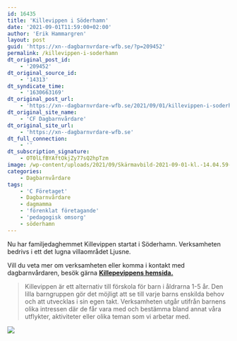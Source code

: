 ```yaml
---
id: 16435
title: 'Killevippen i Söderhamn'
date: '2021-09-01T11:59:00+02:00'
author: 'Erik Hammargren'
layout: post
guid: 'https://xn--dagbarnvrdare-wfb.se/?p=209452'
permalink: /killevippen-i-soderhamn
dt_original_post_id:
    - '209452'
dt_original_source_id:
    - '14313'
dt_syndicate_time:
    - '1630663169'
dt_original_post_url:
    - 'https://xn--dagbarnvrdare-wfb.se/2021/09/01/killevippen-i-soderhamn/'
dt_original_site_name:
    - 'CF Dagbarnvårdare'
dt_original_site_url:
    - 'https://xn--dagbarnvrdare-wfb.se'
dt_full_connection:
    - ''
dt_subscription_signature:
    - OT0lLfBYAftOkjZy77sQ2hpTzm
image: /wp-content/uploads/2021/09/Skärmavbild-2021-09-01-kl.-14.04.59-1.png
categories:
    - Dagbarnvårdare
tags:
    - 'C Företaget'
    - Dagbarnvårdare
    - dagmamma
    - 'förenklat företagande'
    - 'pedagogisk omsorg'
    - söderhamn
---
```


Nu har familjedaghemmet Killevippen startat i Söderhamn. Verksamheten bedrivs i ett det lugna villaområdet Ljusne.

Vill du veta mer om verksamheten eller komma i kontakt med dagbarnvårdaren, besök gärna [**Killepevippens hemsida.** ](https://killevippen.xn--dagbarnvrdare-wfb.se/?#)

> Killevippen är ett alternativ till förskola för barn i åldrarna 1-5 år. Den lilla barngruppen gör det möjligt att se till varje barns enskilda behov och att utvecklas i sin egen takt. Verksamheten utgår utifrån barnens olika intressen där de får vara med och bestämma bland annat våra utflykter, aktiviteter eller olika teman som vi arbetar med.

[![](https://www.cforetaget.se/wp-content/uploads/2021/09/Skärmavbild-2021-09-01-kl.-14.04.59-1.png)](https://www.cforetaget.se/wp-content/uploads/2021/09/Skärmavbild-2021-09-01-kl.-14.04.59-1.png)